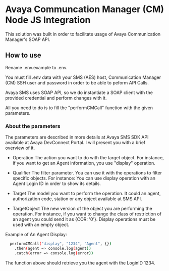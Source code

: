 # Avaya Communcation Manager (CM) Node JS Integration

This solution was built in order to facilitate usage of Avaya Communication Manager's SOAP API.

## How to use

Rename .env.example to .env.

You must fill .env data with your SMS (AES) host, Communication Manager (CM) SSH user and password in order to be able to peform API Calls.

Avaya SMS uses SOAP API, so we do instantiate a SOAP client with the provided credential and perform changes with it.

All you need to do is to fill the "performCMCall" function with the given parameters.

### About the parameters

The parameters are described in more details at Avaya SMS SDK API available at Avaya DevConnect Portal. I will present you with a brief overview of it.

- Operation
The action you want to do with the target object. For instance, if you want to get an Agent information, you use "display" operation.

- Qualifier
The filter parameter. You can use it with the operations to filter specific objects. For instance: You can use display operation with an Agent Login ID in order to show its details.

- Target
The model you want to perform the operation. It could an agent, authorization code, station or any object available at SMS API.

- TargetObject
The new version of the object you are performing the operation. For instance, if you want to change the class of restriction of an agent you could send it as {COR: '0'}. Display operations must be used with an empty object.


Example of An Agent Display:

```bash
  performCMCall("display", "1234", "Agent", {})
    .then(agent => console.log(agent))
    .catch(error => console.log(error))
```

The function above should retrieve you the agent with the LoginID 1234.



